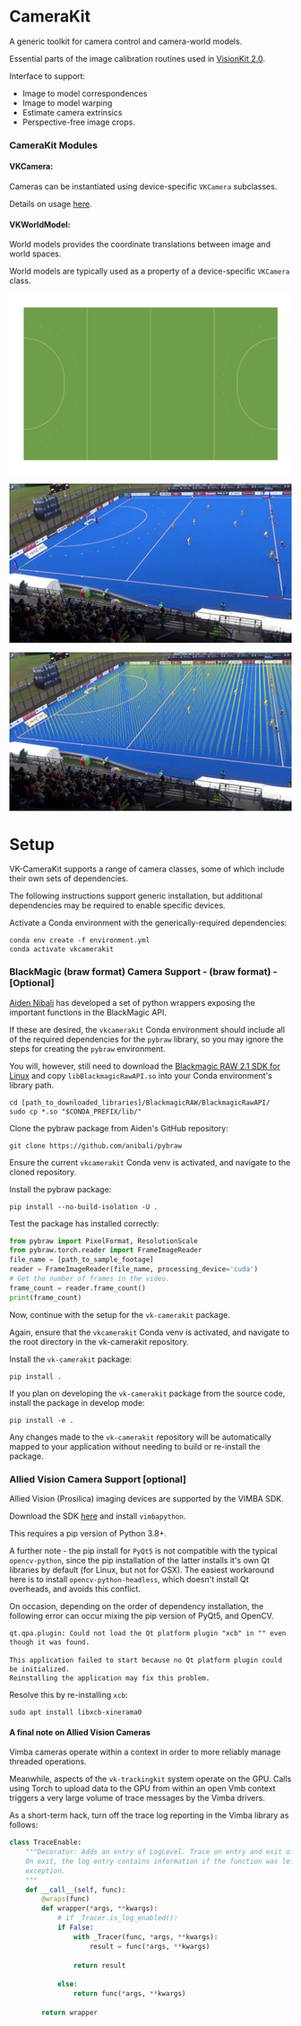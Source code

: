 # CameraKit
A generic toolkit for camera control and camera-world models.

Essential parts of the image calibration routines used in [VisionKit 2.0](git@github.com:ausport/visionkit.git "VisionKit 2.0 Github repository").

Interface to support:
* Image to model correspondences
* Image to model warping
* Estimate camera extrinsics
* Perspective-free image crops.

### CameraKit Modules

#### VKCamera:

Cameras can be instantiated using device-specific `VKCamera` subclasses.  

Details on usage [here](cameras/README.md).


#### VKWorldModel:

World models provides the coordinate translations between image and world spaces.

World models are typically used as a property of a device-specific `VKCamera` class.

![](surfaces/hockey.png)


![](images/markers.png)

![](images/verticals.png)

# Setup

VK-CameraKit supports a range of camera classes, some of which include their own sets of 
dependencies.

The following instructions support generic installation, but additional dependencies 
may be required to enable specific devices.

Activate a Conda environment with the generically-required dependencies:

```shell
conda env create -f environment.yml
conda activate vkcamerakit
```


### BlackMagic (braw format) Camera Support - (braw format) - [Optional]

[Aiden Nibali](https://github.com/anibali/pybraw) has developed a set of python wrappers exposing the important functions in the BlackMagic API.

If these are desired, the `vkcamerakit` Conda environment should include all of the required dependencies for the
`pybraw` library, so you may ignore the steps for creating the `pybraw` environment.

You will, however, still need to download the [Blackmagic RAW 2.1 SDK for Linux](https://www.blackmagicdesign.com/support/download/ea11ce9660c642879612f363ca387c7f/Linux)
and copy `libBlackmagicRawAPI.so` into your Conda environment's library path.

```shell
cd [path_to_downloaded_libraries]/BlackmagicRAW/BlackmagicRawAPI/
sudo cp *.so "$CONDA_PREFIX/lib/"
```

Clone the pybraw package from Aiden's GitHub repository:

```shell
git clone https://github.com/anibali/pybraw
```
Ensure the current `vkcamerakit` Conda venv is activated, and navigate to the cloned repository.

Install the pybraw package:

```shell
pip install --no-build-isolation -U .
```

Test the package has installed correctly:

```python
from pybraw import PixelFormat, ResolutionScale
from pybraw.torch.reader import FrameImageReader
file_name = [path_to_sample_footage]
reader = FrameImageReader(file_name, processing_device='cuda')
# Get the number of frames in the video.
frame_count = reader.frame_count()
print(frame_count)
```

Now, continue with the setup for the `vk-camerakit` package.

Again, ensure that the `vkcamerakit` Conda venv is activated, and navigate to
the root directory in the vk-camerakit repository.

Install the `vk-camerakit` package:

```shell
pip install .
```

If you plan on developing the `vk-camerakit` package from the source code, install the 
package in develop mode:

```shell
pip install -e .
```

Any changes made to the `vk-camerakit` repository will be automatically mapped to your 
application without needing to build or re-install the package.

### Allied Vision Camera Support [optional]

Allied Vision (Prosilica) imaging devices are supported by the VIMBA SDK.

Download the SDK [here](https://www.alliedvision.com/en/products/vimba-sdk/#c1497) and install `vimbapython`.  

This requires a pip version of Python 3.8+.

A further note - the pip install for `PyQt5` is not compatible with the typical `opencv-python`, since the pip installation
of the latter installs it's own Qt libraries by default (for Linux, but not for OSX).  The easiest workaround here is to
install `opencv-python-headless`, which doesn't install Qt overheads, and avoids this conflict.

On occasion, depending on the order of dependency installation, the following error can occur mixing the pip version of PyQt5, and OpenCV.

```shell
qt.qpa.plugin: Could not load the Qt platform plugin "xcb" in "" even though it was found.

This application failed to start because no Qt platform plugin could be initialized. 
Reinstalling the application may fix this problem.
```

Resolve this by re-installing `xcb`:

```shell
sudo apt install libxcb-xinerama0 
```

#### A final note on Allied Vision Cameras

Vimba cameras operate within a context in order to more reliably manage threaded operations.

Meanwhile, aspects of the `vk-trackingkit` system operate on the GPU.  Calls using Torch to upload
data to the GPU from within an open Vmb context triggers a very large volume of trace messages by the Vimba drivers.

As a short-term hack, turn off the trace log reporting in the Vimba library as follows:

```python
class TraceEnable:
    """Decorator: Adds an entry of LogLevel. Trace on entry and exit of the wrapped function.
    On exit, the log entry contains information if the function was left normally or with an
    exception.
    """
    def __call__(self, func):
        @wraps(func)
        def wrapper(*args, **kwargs):
            # if _Tracer.is_log_enabled():
            if False:
                with _Tracer(func, *args, **kwargs):
                    result = func(*args, **kwargs)

                return result

            else:
                return func(*args, **kwargs)

        return wrapper
```
